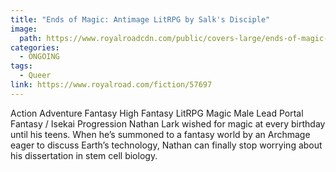 ```yaml
---
title: "Ends of Magic: Antimage LitRPG by Salk's Disciple"
image: 
  path: https://www.royalroadcdn.com/public/covers-large/ends-of-magic-aabave1s-xe.jpg
categories:
  - ONGOING
tags:
  - Queer
link: https://www.royalroad.com/fiction/57697
---
```

Action Adventure Fantasy High Fantasy LitRPG Magic Male Lead Portal Fantasy / Isekai Progression
Nathan Lark wished for magic at every birthday until his teens. When he’s summoned to a fantasy world by an Archmage eager to discuss Earth’s technology, Nathan can finally stop worrying about his dissertation in stem cell biology. 